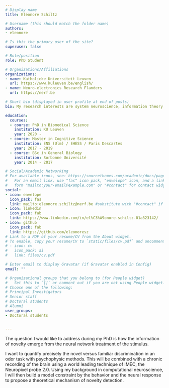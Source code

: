 ```yaml
---
# Display name
title: Eléonore Schiltz

# Username (this should match the folder name)
authors:
- eleonore

# Is this the primary user of the site?
superuser: false

# Role/position
role: PhD Student

# Organizations/Affiliations
organizations:
- name: Katholieke Universiteit Leuven
  url: https://www.kuleuven.be/english/
- name: Neuro-electronics Research Flanders
  url: https://nerf.be

# Short bio (displayed in user profile at end of posts)
bio: My research interests are system neuroscience, information theory and theoretical neuroscience.

education:
  courses:
  - course: PhD in Biomedical Science
    institution: KU Leuven
    year: 2020 - 
  - course: Master in Cognitive Science
    institution: ENS (Ulm) / EHESS / Paris Descartes
    year: 2017 - 2019
  - course: BSc in General Biology
    institution: Sorbonne Université
    year: 2014 - 2017

# Social/Academic Networking
# For available icons, see: https://sourcethemes.com/academic/docs/page-builder/#icons
#   For an email link, use "fas" icon pack, "envelope" icon, and a link in the
#   form "mailto:your-email@example.com" or "#contact" for contact widget.
social:
- icon: envelope
  icon_pack: fas
  link: mailto:eleonore.schiltz@nerf.be #substitute with "#contact" if you don't want to give out your email
- icon: linkedin
  icon_pack: fab
  link: https://www.linkedin.com/in/el%C3%A9onore-schiltz-01a323142/
- icon: github
  icon_pack: fab
  link: https://github.com/eleonoresz
# Link to a PDF of your resume/CV from the About widget.
# To enable, copy your resume/CV to `static/files/cv.pdf` and uncomment the lines below.
# - icon: cv
#   icon_pack: ai
#   link: files/cv.pdf

# Enter email to display Gravatar (if Gravatar enabled in Config)
email: ""

# Organizational groups that you belong to (for People widget)
#   Set this to `[]` or comment out if you are not using People widget.
# Choose one of the following: 
# Principal Investigators
# Senior staff
# Doctoral students
# Alumni
user_groups:
- Doctoral students


---
```


The question I would like to address during my PhD is how the information of novelty emerge from the neural network treatment of the stimulus.

I want to quantify precisely the novel versus familiar discrimination in an odor task with psychophysic methods. This will be combined with a chronic recording of the brain using a world leading technique of IMEC, the Neuropixel probe 2.0. Using my background in computational neuroscience, I will then build a model constraint by the behavior and the neural response to propose a theoretical mechanism of novelty detection.
